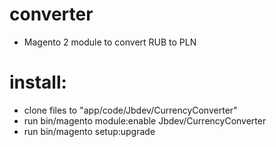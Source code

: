# converter
- Magento 2 module to convert RUB to PLN

# install:
- clone files to "app/code/Jbdev/CurrencyConverter"
- run bin/magento module:enable Jbdev/CurrencyConverter
- run bin/magento setup:upgrade
